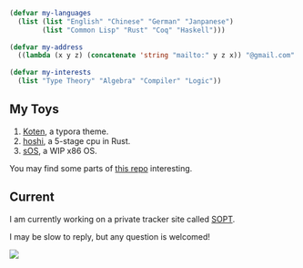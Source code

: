```lisp
(defvar my-languages
  (list (list "English" "Chinese" "German" "Janpanese")
        (list "Common Lisp" "Rust" "Coq" "Haskell")))
        
(defvar my-address
  ((lambda (x y z) (concatenate 'string "mailto:" y z x)) "@gmail.com" "breth" "land"))
  
(defvar my-interests
  (list "Type Theory" "Algebra" "Compiler" "Logic"))
```

## My Toys
1. [Koten](https://github.com/Brethland/Koten), a typora theme.
2. [hoshi](https://github.com/Brethland/hoshi), a 5-stage cpu in Rust.
3. [sOS](https://github.com/Brethland/sOS), a WIP x86 OS.

You may find some parts of [this repo](https://github.com/Brethland/LEARNING-STUFF) interesting.

## Current
I am currently working on a private tracker site called [SOPT](https://github.com/NJUPT-NYR/SOPT).

I may be slow to reply, but any question is welcomed!

<img src="https://github-readme-stats.vercel.app/api/top-langs/?username=brethland&layout=compact" />
